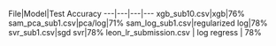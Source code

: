 File|Model|Test Accuracy
---|---|---|---
xgb_sub10.csv|xgb|76%
sam_pca_sub1.csv|pca/log|71%
sam_log_sub1.csv|regularized log|78%
svr_sub1.csv|sgd svr|78%
leon_lr_submission.csv | log regress | 78%
